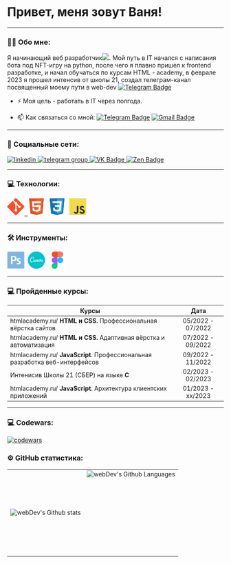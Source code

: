 
# Привет, меня зовут Ваня!

---

### :man_technologist: Обо мне:

Я начинающий веб разработчик<img src="https://media.giphy.com/media/WUlplcMpOCEmTGBtBW/giphy.gif" width="30px">. Мой путь в IT начался с написания бота под NFT-игру на python, после чего я плавно пришел к frontend разработке, и начал обучаться по курсам HTML - academy, в феврале 2023 я прошел интенсив от школы 21, создал телеграм-канал посвященный моему пути в web-dev [![Telegram Badge](https://img.shields.io/badge/-troff_webdev-blue?style=flat&logo=Telegram&logoColor=white)](https://t.me/troff_webdev)

- :zap: Моя цель - работать в IT через полгода.

- :mailbox: Как связаться со мной: [![Telegram Badge](https://img.shields.io/badge/-i1_trofimov-blue?style=flat&logo=Telegram&logoColor=white)](https://t.me/i1_trofimov) [![Gmail Badge](https://img.shields.io/badge/-Gmail-red?style=flat&logo=Gmail&logoColor=white)](mailto:troff.webdev@gmail.com)

---

### 🤝 Социальные сети:

  <div id="badges">
    <a href="https://www.linkedin.com/in/impudens/" target="_blank">
      <img src="https://cdn-icons-png.flaticon.com/512/2504/2504799.png" width="40" height="40" alt="linkedin" />
    </a>
    <a href="https://t.me/i1_trofimov" target="_blank">
      <img src="https://cdn-icons-png.flaticon.com/512/2111/2111646.png" width="40" height="40" alt="telegram group" />
    </a>
    <a href="https://vk.com/i1_trofimov](https://vk.com/klondike0x" target="_blank">
      <img src="https://cdn-icons-png.flaticon.com/512/145/145813.png" width="40" height="40" alt="VK Badge"/>
    </a>
    <a href="https://dzen.ru/troff_webdev" target="_blank">
      <img src="https://upload.wikimedia.org/wikipedia/commons/thumb/a/ab/Yandex_Zen_logo_icon.svg/1024px-Yandex_Zen_logo_icon.svg.png" width="40" height="40" alt="Zen Badge"/>
    </a>
  </div>

---

### 💻 Технологии:

<div>
  <a href="#">
    <img src="https://github.com/devicons/devicon/blob/master/icons/git/git-original.svg" title="git" alt="git" width="40" height="40"/>&nbsp
  </a>
  <img src="https://github.com/devicons/devicon/blob/master/icons/html5/html5-original.svg" title="html5" alt="html5" width="40" height="40"/>&nbsp
  <img src="https://github.com/devicons/devicon/blob/master/icons/css3/css3-original.svg" title="css3" alt="css" width="40" height="40"/>&nbsp
  <img src="https://github.com/devicons/devicon/blob/master/icons/javascript/javascript-original.svg" title="javascript" alt="javascript" width="40" height="40"/>&nbsp
</div>

---

### 🛠 Инструменты:

<div>
  <img src="https://github.com/devicons/devicon/blob/master/icons/photoshop/photoshop-plain.svg" title="photoshop" alt="photoshop" width="40" height="40"/>&nbsp;
  <img src="https://github.com/devicons/devicon/blob/master/icons/canva/canva-original.svg" title="canva" alt="canva" width="40" height="40"/>&nbsp;
  <img src="https://github.com/devicons/devicon/blob/master/icons/figma/figma-original.svg" title="figma" alt="figma" width="40" height="40"/>&nbsp;
</div>

---

### 💻 Пройденные курсы:

| Курсы                                                                     | Дата              |
| --------------------------------------------------------------------------| :---------------: |
| htmlacademy.ru/ **HTML и CSS.** Профессиональная вёрстка сайтов               | 05/2022 - 07/2022 |
| htmlacademy.ru/ **HTML и CSS.** Адаптивная вёрстка и автоматизация            | 07/2022 - 09/2022 |
| htmlacademy.ru/ **JavaScript**. Профессиональная разработка веб-интерфейсов   | 09/2022 - 11/2022 |
| Интенисив Школы 21 (СБЕР) на языке **C**                                      | 02/2023 - 02/2023 |
| htmlacademy.ru/ **JavaScript**. Архитектура клиентских приложений             | 01/2023 - xx/2023 |

---

### 💻 Codewars: 

[![codewars](https://www.codewars.com/users/impudens/badges/large)](https://www.codewars.com/users/impudens)

### ⚙️ GitHub статистика:

<table>
  <tr>
    <td>
      <img align="left" src="http://github-readme-streak-stats.herokuapp.com?user=impudens&theme=dark&background=000000" alt="webDev's Github stats">
    </td>
    <td>
      <img height="195px" align="right" alt="webDev's Github Languages" src="https://github-readme-stats-sigma-five.vercel.app/api/top-langs/?username=impudens&layout=compact&theme=vision-friendly-dark">
    </td>
  </tr>
</table>
